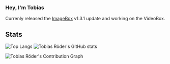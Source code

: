 ### Hey, I'm Tobias

Currenly released the [ImageBox](https://github.com/tobiasroeder/ImageBox) v1.3.1 update and working on the VideoBox.

## Stats

![Top Langs](https://github-readme-stats-tobiasroeder.vercel.app/api/top-langs/?username=tobiasroeder&theme=transparent) ![Tobias Röder's GitHub stats](https://github-readme-stats-tobiasroeder.vercel.app/api?username=tobiasroeder&show_icons=true&theme=transparent)

<p></p>

![Tobias Röder's Contribution Graph](https://github-readme-activity-graph.cyclic.app/graph?username=tobiasroeder&bg_color=faf4ed&color=526479&line=78aa9a&point=78aa9a&area=true&area_color=78aa9a&height=300)

<!--
**tobiasroeder/tobiasroeder** is a ✨ _special_ ✨ repository because its `README.md` (this file) appears on your GitHub profile.

Here are some ideas to get you started:

- 🔭 I’m currently working on ...
- 🌱 I’m currently learning ...
- 👯 I’m looking to collaborate on ...
- 🤔 I’m looking for help with ...
- 💬 Ask me about ...
- 📫 How to reach me: ...
- 😄 Pronouns: ...
- ⚡ Fun fact: ...
-->
